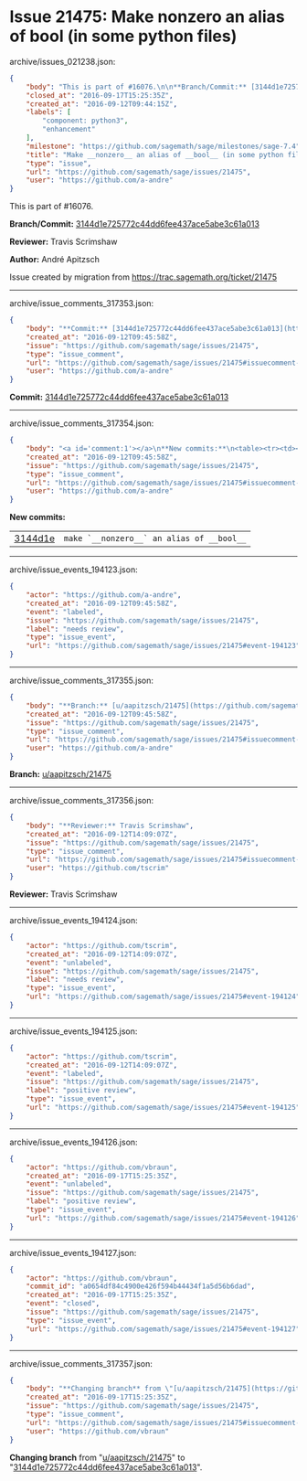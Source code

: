 # Issue 21475: Make __nonzero__ an alias of __bool__ (in some python files)

archive/issues_021238.json:
```json
{
    "body": "This is part of #16076.\n\n**Branch/Commit:** [3144d1e725772c44dd6fee437ace5abe3c61a013](https://github.com/sagemath/sagetrac-mirror/commit/3144d1e725772c44dd6fee437ace5abe3c61a013)\n\n**Reviewer:** Travis Scrimshaw\n\n**Author:** Andr\u00e9 Apitzsch\n\nIssue created by migration from https://trac.sagemath.org/ticket/21475\n\n",
    "closed_at": "2016-09-17T15:25:35Z",
    "created_at": "2016-09-12T09:44:15Z",
    "labels": [
        "component: python3",
        "enhancement"
    ],
    "milestone": "https://github.com/sagemath/sage/milestones/sage-7.4",
    "title": "Make __nonzero__ an alias of __bool__ (in some python files)",
    "type": "issue",
    "url": "https://github.com/sagemath/sage/issues/21475",
    "user": "https://github.com/a-andre"
}
```
This is part of #16076.

**Branch/Commit:** [3144d1e725772c44dd6fee437ace5abe3c61a013](https://github.com/sagemath/sagetrac-mirror/commit/3144d1e725772c44dd6fee437ace5abe3c61a013)

**Reviewer:** Travis Scrimshaw

**Author:** André Apitzsch

Issue created by migration from https://trac.sagemath.org/ticket/21475





---

archive/issue_comments_317353.json:
```json
{
    "body": "**Commit:** [3144d1e725772c44dd6fee437ace5abe3c61a013](https://github.com/sagemath/sagetrac-mirror/commit/3144d1e725772c44dd6fee437ace5abe3c61a013)",
    "created_at": "2016-09-12T09:45:58Z",
    "issue": "https://github.com/sagemath/sage/issues/21475",
    "type": "issue_comment",
    "url": "https://github.com/sagemath/sage/issues/21475#issuecomment-317353",
    "user": "https://github.com/a-andre"
}
```

**Commit:** [3144d1e725772c44dd6fee437ace5abe3c61a013](https://github.com/sagemath/sagetrac-mirror/commit/3144d1e725772c44dd6fee437ace5abe3c61a013)



---

archive/issue_comments_317354.json:
```json
{
    "body": "<a id='comment:1'></a>\n**New commits:**\n<table><tr><td><a href=\"https://github.com/sagemath/sagetrac-mirror/commit/3144d1e725772c44dd6fee437ace5abe3c61a013\">3144d1e</a></td><td><code>make `__nonzero__` an alias of __bool__</code></td></tr></table>\n",
    "created_at": "2016-09-12T09:45:58Z",
    "issue": "https://github.com/sagemath/sage/issues/21475",
    "type": "issue_comment",
    "url": "https://github.com/sagemath/sage/issues/21475#issuecomment-317354",
    "user": "https://github.com/a-andre"
}
```

<a id='comment:1'></a>
**New commits:**
<table><tr><td><a href="https://github.com/sagemath/sagetrac-mirror/commit/3144d1e725772c44dd6fee437ace5abe3c61a013">3144d1e</a></td><td><code>make `__nonzero__` an alias of __bool__</code></td></tr></table>




---

archive/issue_events_194123.json:
```json
{
    "actor": "https://github.com/a-andre",
    "created_at": "2016-09-12T09:45:58Z",
    "event": "labeled",
    "issue": "https://github.com/sagemath/sage/issues/21475",
    "label": "needs review",
    "type": "issue_event",
    "url": "https://github.com/sagemath/sage/issues/21475#event-194123"
}
```



---

archive/issue_comments_317355.json:
```json
{
    "body": "**Branch:** [u/aapitzsch/21475](https://github.com/sagemath/sagetrac-mirror/tree/u/aapitzsch/21475)",
    "created_at": "2016-09-12T09:45:58Z",
    "issue": "https://github.com/sagemath/sage/issues/21475",
    "type": "issue_comment",
    "url": "https://github.com/sagemath/sage/issues/21475#issuecomment-317355",
    "user": "https://github.com/a-andre"
}
```

**Branch:** [u/aapitzsch/21475](https://github.com/sagemath/sagetrac-mirror/tree/u/aapitzsch/21475)



---

archive/issue_comments_317356.json:
```json
{
    "body": "**Reviewer:** Travis Scrimshaw",
    "created_at": "2016-09-12T14:09:07Z",
    "issue": "https://github.com/sagemath/sage/issues/21475",
    "type": "issue_comment",
    "url": "https://github.com/sagemath/sage/issues/21475#issuecomment-317356",
    "user": "https://github.com/tscrim"
}
```

**Reviewer:** Travis Scrimshaw



---

archive/issue_events_194124.json:
```json
{
    "actor": "https://github.com/tscrim",
    "created_at": "2016-09-12T14:09:07Z",
    "event": "unlabeled",
    "issue": "https://github.com/sagemath/sage/issues/21475",
    "label": "needs review",
    "type": "issue_event",
    "url": "https://github.com/sagemath/sage/issues/21475#event-194124"
}
```



---

archive/issue_events_194125.json:
```json
{
    "actor": "https://github.com/tscrim",
    "created_at": "2016-09-12T14:09:07Z",
    "event": "labeled",
    "issue": "https://github.com/sagemath/sage/issues/21475",
    "label": "positive review",
    "type": "issue_event",
    "url": "https://github.com/sagemath/sage/issues/21475#event-194125"
}
```



---

archive/issue_events_194126.json:
```json
{
    "actor": "https://github.com/vbraun",
    "created_at": "2016-09-17T15:25:35Z",
    "event": "unlabeled",
    "issue": "https://github.com/sagemath/sage/issues/21475",
    "label": "positive review",
    "type": "issue_event",
    "url": "https://github.com/sagemath/sage/issues/21475#event-194126"
}
```



---

archive/issue_events_194127.json:
```json
{
    "actor": "https://github.com/vbraun",
    "commit_id": "a0654df84c4900e426f594b44434f1a5d56b6dad",
    "created_at": "2016-09-17T15:25:35Z",
    "event": "closed",
    "issue": "https://github.com/sagemath/sage/issues/21475",
    "type": "issue_event",
    "url": "https://github.com/sagemath/sage/issues/21475#event-194127"
}
```



---

archive/issue_comments_317357.json:
```json
{
    "body": "**Changing branch** from \"[u/aapitzsch/21475](https://github.com/sagemath/sagetrac-mirror/tree/u/aapitzsch/21475)\" to \"[3144d1e725772c44dd6fee437ace5abe3c61a013](https://github.com/sagemath/sagetrac-mirror/commit/3144d1e725772c44dd6fee437ace5abe3c61a013)\".",
    "created_at": "2016-09-17T15:25:35Z",
    "issue": "https://github.com/sagemath/sage/issues/21475",
    "type": "issue_comment",
    "url": "https://github.com/sagemath/sage/issues/21475#issuecomment-317357",
    "user": "https://github.com/vbraun"
}
```

**Changing branch** from "[u/aapitzsch/21475](https://github.com/sagemath/sagetrac-mirror/tree/u/aapitzsch/21475)" to "[3144d1e725772c44dd6fee437ace5abe3c61a013](https://github.com/sagemath/sagetrac-mirror/commit/3144d1e725772c44dd6fee437ace5abe3c61a013)".
